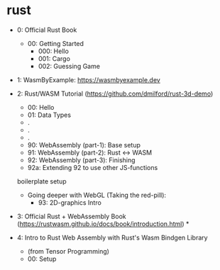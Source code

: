 # rust
* 0: Official Rust Book
    * 00: Getting Started
        * 000: Hello
        * 001: Cargo
        * 002: Guessing Game

* 1: WasmByExample: https://wasmbyexample.dev

* 2: Rust/WASM Tutorial (https://github.com/dmilford/rust-3d-demo)
    * 00: Hello
    * 01: Data Types
    *   .
    *   .
    *   .
    * 90: WebAssembly (part-1):  Base setup
    * 91: WebAssembly (part-2):  Rust <-> WASM
    * 92: WebAssembly (part-3):  Finishing  
    * 92a: Extending 92 to use other JS-functions
    
    
    boilerplate setup
    * Going deeper with WebGL (Taking the red-pill):
        * 93: 2D-graphics Intro

* 3: Official Rust + WebAssembly Book (https://rustwasm.github.io/docs/book/introduction.html)
    * 

* 4: Intro to Rust Web Assembly with Rust's Wasm Bindgen Library 
    * (from Tensor Programming)
    * 00: Setup
